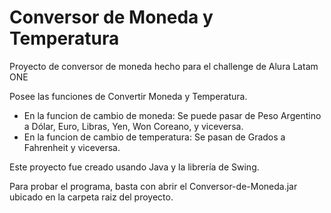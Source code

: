 # Conversor de Moneda y Temperatura

Proyecto de conversor de moneda hecho para el challenge de Alura Latam ONE

Posee las funciones de Convertir Moneda y Temperatura.

- En la funcion de cambio de moneda: Se puede pasar de Peso Argentino a Dólar, Euro, Libras, Yen, Won Coreano, y viceversa.
- En la funcion de cambio de temperatura: Se pasan de Grados a Fahrenheit y viceversa.

Este proyecto fue creado usando Java y la librería de Swing.

Para probar el programa, basta con abrir el Conversor-de-Moneda.jar ubicado en la carpeta raiz del proyecto.

